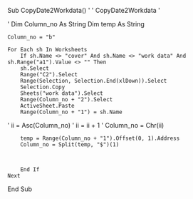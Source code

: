 Sub CopyDate2Workdata()
'
' CopyDate2Workdata
'

'
    Dim Column_no As String
    Dim temp As String
    
    
        
    Column_no = "b"
        
    For Each sh In Worksheets
        If sh.Name <> "cover" And sh.Name <> "work data" And sh.Range("a1").Value <> "" Then
        sh.Select
        Range("C2").Select
        Range(Selection, Selection.End(xlDown)).Select
        Selection.Copy
        Sheets("work data").Select
        Range(Column_no + "2").Select
        ActiveSheet.Paste
        Range(Column_no + "1") = sh.Name
        
'        ii = Asc(Column_no)
'        ii = ii + 1
'        Column_no = Chr(ii)
        
        temp = Range(Column_no + "1").Offset(0, 1).Address
        Column_no = Split(temp, "$")(1)
                
              
        
        End If
    Next
    
    
    
End Sub


